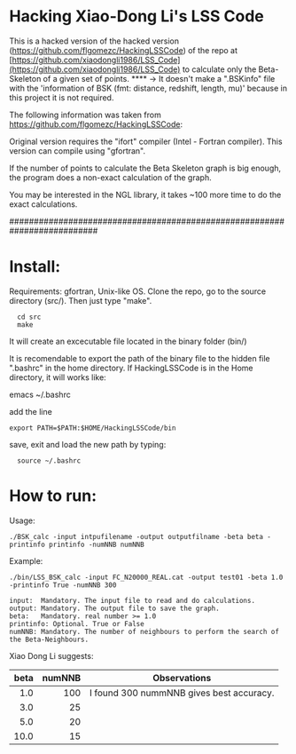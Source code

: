 # Hacking Xiao-Dong Li's LSS Code

This is a hacked version of the hacked version (https://github.com/flgomezc/HackingLSSCode) of the repo at
[https://github.com/xiaodongli1986/LSS_Code](https://github.com/xiaodongli1986/LSS_Code)
to calculate only the Beta-Skeleton of a given set of points.
**** -> It doesn't make a ".BSKinfo" file with the 'information of BSK (fmt: distance, redshift, length, mu)' because in this project it is not required.

The following information was taken from https://github.com/flgomezc/HackingLSSCode:

Original version requires the "ifort" compiler (Intel - Fortran compiler).
This version can compile using "gfortran".

If the number of points to calculate the Beta Skeleton graph is big enough,
the program does a non-exact calculation of the graph.

You may be interested in the NGL library, it takes ~100 more time to do
the exact calculations.

##########################################################################

# Install:

Requirements: gfortran, Unix-like OS.
Clone the repo, go to the source directory (src/). Then just type "make".

      cd src
      make

It will create an excecutable file located in the binary folder (bin/)

It is recomendable to export the path of the binary file to the hidden 
file ".bashrc" in the home directory.
If HackingLSSCode is in the Home directory, it will works like:

   emacs ~/.bashrc

add the line

    export PATH=$PATH:$HOME/HackingLSSCode/bin

save, exit and load the new path by typing:

      source ~/.bashrc

      
# How to run:

Usage:

	./BSK_calc -input intpufilename -output outputfilname -beta beta -printinfo printinfo -numNNB numNNB 

Example:

	./bin/LSS_BSK_calc -input FC_N20000_REAL.cat -output test01 -beta 1.0 -printinfo True -numNNB 300

	input:	Mandatory. The input file to read and do calculations.
	output:	Mandatory. The output file to save the graph.
	beta:	Mandatory. real number >= 1.0
	printinfo: Optional. True or False
	numNNB: Mandatory. The number of neighbours to perform the search of the Beta-Neighbours.

Xiao Dong Li suggests:	

|beta   | numNNB |  Observations                           |
|------:|-------:|-----------------------------------------|
|1.0	|   100	 |I found 300 nummNNB gives best accuracy. |
|3.0	|    25  |                                         |
|5.0	|    20  |                                         |
|10.0	|    15  |                                         |
